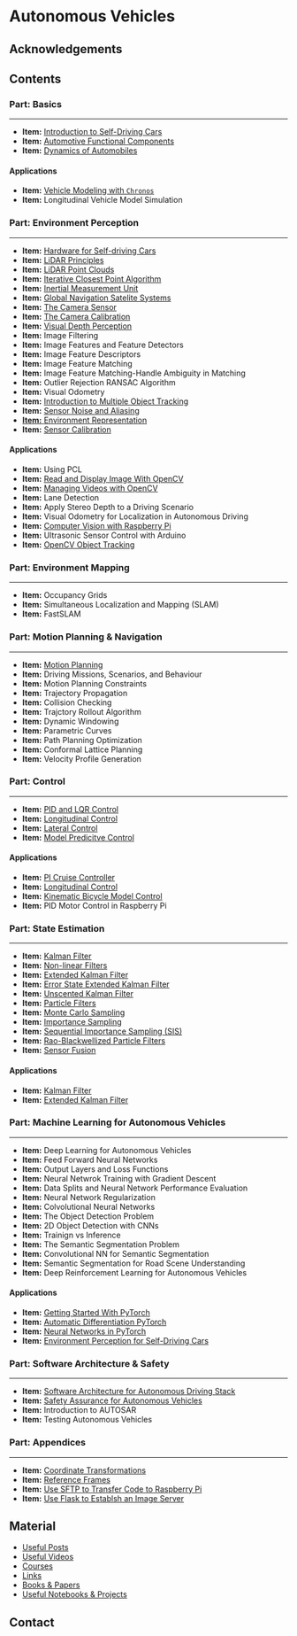 # Autonomous Vehicles

## Acknowledgements

## Contents

### Part: Basics
-----

- **Item:** <a href="autonomous_vehicles_notes/intro_notes/notes.pdf">Introduction to Self-Driving Cars</a>
- **Item:** <a href="#">Automotive Functional Components</a>
- **Item:** <a href="autonomous_vehicles_notes/vehicle_dynamics_notes/notes.pdf">Dynamics of Automobiles</a>


#### Applications

- **Item:** <a href="autonomous_vehicles_notes/vehicle_modeling_chronos_notes/notes.pdf">Vehicle Modeling with ```Chronos```</a>
- **Item:** Longitudinal Vehicle Model Simulation


### Part: Environment Perception
-----
- **Item:** <a href="autonomous_vehicles_notes/hardware_notes/notes.pdf">Hardware for Self-driving Cars</a>
- **Item:** <a href="autonomous_vehicles_notes/hardware_notes/notes.pdf">LiDAR Principles</a>
- **Item:** <a href="autonomous_vehicles_notes/hardware_notes/notes.pdf">LiDAR Point Clouds</a>
- **Item:** <a href="autonomous_vehicles_notes/hardware_notes/notes.pdf">Iterative Closest Point Algorithm</a>
- **Item:** <a href="autonomous_vehicles_notes/hardware_notes/notes.pdf">Inertial Measurement Unit</a>
- **Item:** <a href="autonomous_vehicles_notes/hardware_notes/notes.pdf">Global Navigation Satelite Systems</a>
- **Item:** <a href="autonomous_vehicles_notes/visual_perception_notes/notes.pdf">The Camera Sensor</a>
- **Item:** <a href="autonomous_vehicles_notes/visual_perception_notes/notes.pdf">The Camera Calibration</a>
- **Item:** <a href="autonomous_vehicles_notes/visual_perception_notes/notes.pdf">Visual Depth Perception</a> 
- **Item:** Image Filtering
- **Item:** Image Features and Feature Detectors
- **Item:** Image Feature Descriptors
- **Item:** Image Feature Matching
- **Item:** Image Feature Matching-Handle Ambiguity in Matching
- **Item:** Outlier Rejection RANSAC Algorithm
- **Item:** Visual Odometry
- **Item:** <a href="autonomous_vehicles_notes/object_tracking_notes/notes.pdf">Introduction to Multiple Object Tracking</a>
- **Item:** <a href="autonomous_vehicles_notes/hardware_notes/notes.pdf">Sensor Noise and Aliasing
- **Item:** <a href="autonomous_vehicles_notes/environment_representation_notes/notes.pdf">Environment Representation</a>
- **Item:** <a href="autonomous_vehicles_notes/hardware_notes/notes.pdf">Sensor Calibration</a>

#### Applications

- **Item:** Using PCL
- **Item:** <a href="simulator/applications/visual_perception/read_display_image_opencv.py">Read and Display Image With OpenCV</a>
- **Item:** <a href="simulator/applications/visual_perception/video_capture.py">Managing Videos with OpenCV</a>
- **Item:** Lane Detection
- **Item:** Apply Stereo Depth to a Driving Scenario
- **Item:** Visual Odometry for Localization in Autonomous Driving
- **Item:** <a href="autonomous_vehicles_notes/raspberrypi_notes/computer_vision/notes.pdf">Computer Vision with Raspberry Pi</a>
- **Item:** Ultrasonic Sensor Control with Arduino
- **Item:** <a href="https://www.pyimagesearch.com/2018/07/30/opencv-object-tracking/">OpenCV Object Tracking</a>

### Part: Environment Mapping
-----

- **Item:** Occupancy Grids
- **Item:** Simultaneous Localization and Mapping (SLAM)
- **Item:** FastSLAM

### Part: Motion Planning & Navigation
-----

- **Item:** <a href="autonomous_vehicles_notes/motion_planning_notes/notes.pdf">Motion Planning</a>
- **Item:** Driving Missions, Scenarios, and Behaviour
- **Item:** Motion Planning Constraints
- **Item:** Trajectory Propagation
- **Item:** Collision Checking
- **Item:** Trajctory Rollout Algorithm
- **Item:** Dynamic Windowing
- **Item:** Parametric Curves
- **Item:** Path Planning Optimization
- **Item:** Conformal Lattice Planning
- **Item:** Velocity Profile Generation


### Part: Control
-----

- **Item:** <a href="#">PID and LQR Control</a>
- **Item:** <a href="autonomous_vehicles_notes/longitudinal_control_notes/notes.pdf">Longitudinal Control</a>
- **Item:** <a href="autonomous_vehicles_notes/lateral_control_notes/notes.pdf">Lateral Control</a>
- **Item:** <a href="#">Model Predicitve Control</a>

#### Applications

- **Item:** <a href="simulator/applications/pi_cruise_controller.py">PI Cruise Controller</a>
- **Item:** <a href="simulator/application_notebooks/longitudinal_vehicle_model.ipynb">Longitudinal Control</a>
- **Item:** <a href="simulator/application_notebooks/kinematic_bicycle_model.ipynb">Kinematic Bicycle Model Control</a>
- **Item:** PID Motor Control in Raspberry Pi


### Part: State Estimation
-----

- **Item:** <a href="autonomous_vehicles_notes/kalman_filters_notes/notes.pdf">Kalman Filter</a>
- **Item:** <a href="autonomous_vehicles_notes/kalman_filters_notes/notes.pdf">Non-linear Filters</a>
- **Item:** <a href="autonomous_vehicles_notes/kalman_filters_notes/notes.pdf">Extended Kalman Filter</a>
- **Item:** <a href="autonomous_vehicles_notes/kalman_filters_notes/notes.pdf">Error State Extended Kalman Filter</a>
- **Item:** <a href="autonomous_vehicles_notes/kalman_filters_notes/notes.pdf">Unscented Kalman Filter</a>
- **Item:** <a href="autonomous_vehicles_notes/particle_filters_notes/notes.pdf">Particle Filters</a>
- **Item:** <a href="autonomous_vehicles_notes/particle_filters_notes/notes.pdf">Monte Carlo Sampling</a>
- **Item:** <a href="autonomous_vehicles_notes/particle_filters_notes/notes.pdf">Importance Sampling</a>
- **Item:** <a href="autonomous_vehicles_notes/particle_filters_notes/notes.pdf">Sequential Importance Sampling (SIS)</a>
- **Item:** <a href="#">Rao-Blackwellized Particle Filters</a>
- **Item:** <a href="autonomous_vehicles_notes/sensor_fusion_notes/notes.pdf">Sensor Fusion</a>

#### Applications

- **Item:** <a href="simulator/applications/linear_kalman_filter_1.py">Kalman Filter</a>
- **Item:** <a href="simulator/applications/ekg_1.py">Extended Kalman Filter</a>

### Part: Machine Learning for Autonomous Vehicles
-----

- **Item:** Deep Learning for Autonomous Vehicles
- **Item:** Feed Forward Neural Networks
- **Item:** Output Layers and Loss Functions
- **Item:** Neural Netwrok Training with Gradient Descent
- **Item:** Data Splits and Neural Network Performance Evaluation
- **Item:** Neural Network Regularization
- **Item:** Colvolutional Neural Networks
- **Item:** The Object Detection Problem
- **Item:** 2D Object Detection with CNNs
- **Item:** Trainign vs Inference
- **Item:** The Semantic Segmentation Problem
- **Item:** Convolutional NN for Semantic Segmentation
- **Item:** Semantic Segmentation for Road Scene Understanding
- **Item:** Deep Reinforcement Learning for Autonomous Vehicles

#### Applications

- **Item:** <a href="simulator/application_notebooks/deep_learning/pytorch/getting_started_pytorch.ipynb">Getting Started With PyTorch</a>
- **Item:** <a href="simulator/application_notebooks/deep_learning/pytorch/automatic_differentiation.ipynb">Automatic Differentiation PyTorch</a>
- **Item:** <a href="simulator/application_notebooks/deep_learning/pytorch/nn_pytorch.ipynb">Neural Networks in PyTorch</a>
- **Item:** <a href="simulator/application_notebooks/deep_learning/environment_perception_for_self_driving_cars.ipynb">Environment Perception for Self-Driving Cars</a>

### Part: Software Architecture & Safety
-----

- **Item:** <a href="autonomous_vehicles_notes/software_architecture_notes/notes.pdf">Software Architecture for Autonomous Driving Stack</a>
- **Item:** <a href="autonomous_vehicles_notes/safety_notes/notes.pdf">Safety Assurance for Autonomous Vehicles</a>
- **Item:** Introduction to AUTOSAR
- **Item:** Testing Autonomous Vehicles

### Part: Appendices
-----

- **Item:** <a href="autonomous_vehicles_notes/appendices/notes.pdf">Coordinate Transformations</a>
- **Item:** <a href="autonomous_vehicles_notes/appendices/notes.pdf">Reference Frames</a>
- **Item:** <a href="autonomous_vehicles_notes/raspberrypi_notes/use_sftp/notes.pdf">Use SFTP to Transfer Code to Raspberry Pi</a>
- **Item:** <a href="autonomous_vehicles_notes/raspberrypi_notes/flask_image_server/notes.pdf">Use Flask to Establsh an Image Server</a> 

## Material

- <a href="useful_posts.md">Useful Posts</a>
- <a href="useful_videos.md">Useful Videos</a>
- <a href="courses.md">Courses</a>
- <a href="links.md">Links</a>
- <a href="books_notes.md">Books & Papers</a>
- <a href="notebooks_and_projects.md">Useful Notebooks & Projects</a>


## Contact


